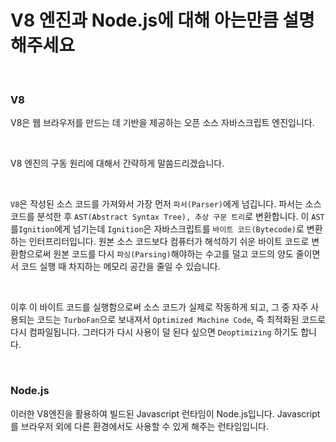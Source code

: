 # V8 엔진과 Node.js에 대해 아는만큼 설명해주세요

<br>

###  V8

V8은  웹 브라우저를 만드는 데 기반을 제공하는 오픈 소스 자바스크립트 엔진입니다.

<br>

V8 엔진의 구동 원리에 대해서 간략하게 말씀드리겠습니다.

<br>

`V8`은 작성된 소스 코드를 가져와서 가장 먼저 `파서(Parser)`에게 넘깁니다. 파서는 소스 코드를 분석한 후 `AST(Abstract Syntax Tree), 추상 구문 트리`로 변환합니다. 이 `AST`를`Ignition`에게 넘기는데 `Ignition`은   자바스크립트를 `바이트 코드(Bytecode)`로 변환하는 인터프리터입니다. 원본 소스 코드보다 컴퓨터가 해석하기 쉬운 바이트 코드로 변환함으로써 원본 코드를 다시 `파싱(Parsing)`해야하는 수고를 덜고 코드의 양도 줄이면서 코드 실행 때 차지하는 메모리 공간을 줄일 수 있습니다.

<br>

이후 이 바이트 코드를 실행함으로써  소스 코드가 실제로 작동하게 되고, 그 중 자주 사용되는 코드는 `TurboFan`으로 보내져서 `Optimized Machine Code`, 즉 최적화된 코드로 다시 컴파일됩니다. 그러다가 다시 사용이 덜 된다 싶으면 `Deoptimizing` 하기도 합니다.

<br>

### Node.js

이러한 V8엔진을 활용하여 빌드된 Javascript 런타임이 Node.js입니다. Javascript를 브라우저 외에 다른 환경에서도 사용할 수 있게 해주는 런타임입니다.